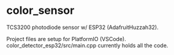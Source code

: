# color_sensor
TCS3200 photodiode sensor w/ ESP32 (AdafruitHuzzah32). 

Project files are setup for PlatformIO (VSCode).
color_detector_esp32/src/main.cpp currently holds all the code.
